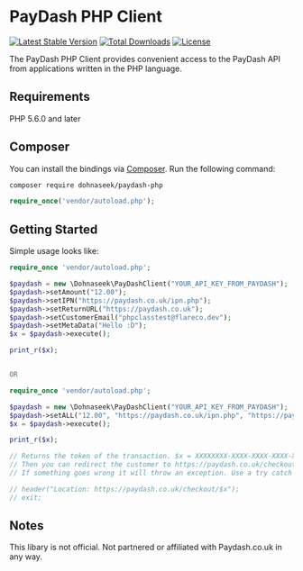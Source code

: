 # PayDash PHP Client

[![Latest Stable Version](https://poser.pugx.org/dohnaseek/paydash-php/v/stable.svg)](https://packagist.org/packages/dohnaseek/paydash-php)
[![Total Downloads](https://poser.pugx.org/dohnaseek/paydash-php/downloads.svg)](https://packagist.org/packages/dohnaseek/paydash-php)
[![License](https://poser.pugx.org/dohnaseek/paydash-php/license.svg)](https://packagist.org/packages/dohnaseek/paydash-php)

The PayDash PHP Client provides convenient access to the PayDash API from applications written in the PHP language.

## Requirements

PHP 5.6.0 and later

## Composer

You can install the bindings via [Composer](http://getcomposer.org/). Run the following command:

```bash
composer require dohnaseek/paydash-php
```

```php
require_once('vendor/autoload.php');
```

## Getting Started

Simple usage looks like:

```php
require_once 'vendor/autoload.php';

$paydash = new \Dohnaseek\PayDashClient("YOUR_API_KEY_FROM_PAYDASH");
$paydash->setAmount("12.00");
$paydash->setIPN("https://paydash.co.uk/ipn.php");
$paydash->setReturnURL("https://paydash.co.uk");
$paydash->setCustomerEmail("phpclasstest@flareco.dev");
$paydash->setMetaData("Hello :D");
$x = $paydash->execute();

print_r($x);


OR

require_once 'vendor/autoload.php';

$paydash = new \Dohnaseek\PayDashClient("YOUR_API_KEY_FROM_PAYDASH");
$paydash->setALL("12.00", "https://paydash.co.uk/ipn.php", "https://paydash.co.uk", "phpclasstest@flareco.dev", "Hello :D");
$x = $paydash->execute();

print_r($x);

// Returns the token of the transaction. $x = XXXXXXXX-XXXX-XXXX-XXXX-XXXXXXXXXX
// Then you can redirect the customer to https://paydash.co.uk/checkout/{token}
// If something goes wrong it will throw an exception. Use a try catch block for better usage.

// header("Location: https://paydash.co.uk/checkout/$x");
// exit;

```

## Notes

This libary is not official.
Not partnered or affiliated with Paydash.co.uk in any way.

[composer]: https://getcomposer.org/
[paydash]: https://paydash.co.uk
